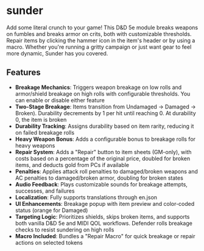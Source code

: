 # sunder
Add some literal crunch to your game! This D&D 5e module breaks weapons on fumbles and breaks armor on crits, both with customizable thresholds. Repair items by clicking the hammer icon in the item's header or by using a macro. Whether you're running a gritty campaign or just want gear to feel more dynamic, Sunder has you covered.

## Features
- **Breakage Mechanics**: Triggers weapon breakage on low rolls and armor/shield breakage on high rolls with configurable thresholds. You can enable or disable either feature
- **Two-Stage Breakage**: Items transition from Undamaged → Damaged → Broken). Durability decrements by 1 per hit until reaching 0. At durability 0, the item is broken
- **Durability Tracking**: Assigns durability based on item rarity, reducing it on failed breakage rolls
- **Heavy Weapon Bonus**: Adds a configurable bonus to breakage rolls for heavy weapons
- **Repair System**: Adds a "Repair" button to item sheets (GM-only), with costs based on a percentage of the original price, doubled for broken items, and deducts gold from PCs if available
- **Penalties**: Applies attack roll penalties to damaged/broken weapons and AC penalties to damaged/broken armor, doubling for broken states
- **Audio Feedback**: Plays customizable sounds for breakage attempts, successes, and failures
- **Localization**: Fully supports translations through en.json
- **UI Enhancements**: Breakage popup with item preview and color-coded status (orange for Damaged)
- **Targeting Logic**: Prioritizes shields, skips broken items, and supports both vanilla D&D 5e and MIDI QOL workflows. Defender rolls breakage checks to resist sundering on high rolls
- **Macro Included**: Bundles a "Repair Macro" for quick breakage or repair actions on selected tokens
